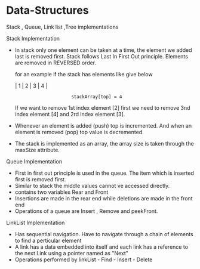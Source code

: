 # Data-Structures
Stack , Queue, Link list ,Tree implementations  

Stack Implementation
  - In stack only one element can be taken at a time, the element we added last is removed first.  Stack follows Last In First Out principle. Elements are removed in
    REVERSED order.
    
    for an example if the stack has elements like give below
    
     | 1 | 2 | 3 | 4 |
     
                             stackArray[top] = 4
      
      If we want to remove 1st index element [2] first we need to remove 3nd index element [4] and  2rd index element [3]. 
      
  - Whenever an element is added (push) top is incremented. And when an element is removed (pop) top value is decremented.
  - The stack is implemented as an array, the array size is taken through the maxSize attribute.
      
      
Queue Implementation

  - First in first out principle is used in the queue. The item which is inserted first is removed first. 
  - Similar to stack the middle values cannot ve accessed directly.
  - contains two variables Rear and Front
  - Insertions are made in the rear end while deletions are made in the front end 
  - Operations of a queue are
      Insert ,
      Remove and
      peekFront.
      

LinkList Implementation

  - Has sequential navigation. Have to navigate through a chain of elements to find a perticular element 
  - A link has a data embedded into itself and each link has a reference to the next Link using a pointer named as "Next"
  - Operations performed by linkList 
          - Find 
          - Insert
          - Delete    
      
      
